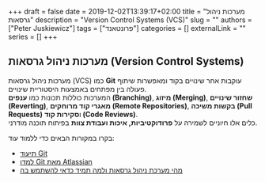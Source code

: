+++
draft = false
date = 2019-12-02T13:39:17+02:00
title = "מערכות ניהול גרסאות"
description = "Version Control Systems (VCS)"
slug = ""
authors = ["Peter Juskiewicz"]
tags = ["פרונטאנד"]
categories = []
externalLink = ""
series = []
+++

## מערכות ניהול גרסאות (Version Control Systems)

מערכות ניהול גרסאות (VCS) כמו **Git** עוקבות אחר שינויים בקוד ומאפשרות שיתוף פעולה בין מפתחים באמצעות היסטוריית שינויים.  
המערכות כוללות תכונות כמו **ענפים (Branching)**, **מיזוג (Merging)**, **שחזור שינויים (Reverting)**, **מאגרי קוד מרוחקים (Remote Repositories)**, **בקשות משיכה (Pull Requests)** ו**סקירות קוד (Code Reviews)**.  
כלים אלו חיוניים לשמירה על **פרודוקטיביות, איכות ועבודת צוות** בפיתוח תוכנה מודרני.

בקרו במקורות הבאים כדי ללמוד עוד:

- [תיעוד Git](https://git-scm.com/docs)
- [למדו Git מאת Atlassian](https://www.atlassian.com/git)
- [מהי מערכת ניהול גרסאות ולמה תמיד כדאי להשתמש בה](https://www.youtube.com/watch?v=IeXhYROClZk)
